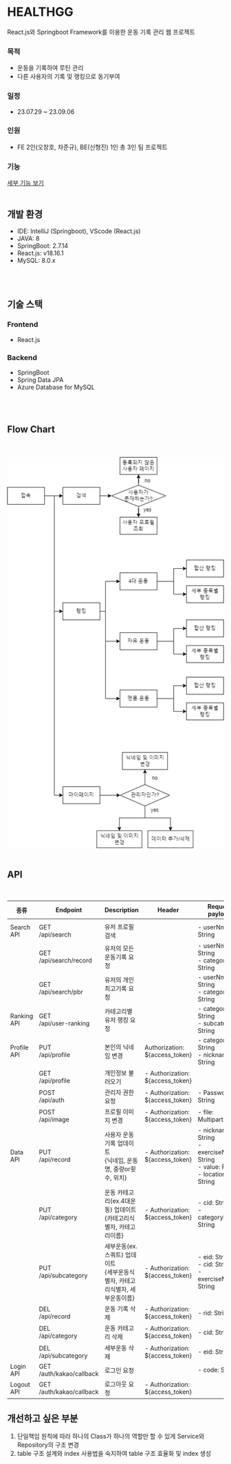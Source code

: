 <h1>HEALTHGG</h1>

 React.js와 Springboot Framework를 이용한 운동 기록 관리 웹 프로젝트

 ### 목적
 * 운동을 기록하여 루틴 관리
 * 다른 사용자의 기록 및 랭킹으로 동기부여

### 일정
* 23.07.29 ~ 23.09.06

### 인원
* FE 2인(오창호, 차준규), BE(신형진) 1인 총 3인 팀 프로젝트

### 기능
[세부 기능 보기](./DETAILFUNCTION)
</br>
</br>

## 개발 환경
* IDE: IntelliJ (Springboot), VScode (React.js)
* JAVA: 8
* SpringBoot: 2.7.14
* React.js: v18.16.1
* MySQL: 8.0.x

</br>
</br>

## 기술 스택
### Frontend
* React.js

### Backend
* SpringBoot 
* Spring Data JPA
* Azure Database for MySQL

</br>
</br>

## Flow Chart
</br>
</br>
<img src="readme_img/health_workflow.drawio.png" />

</br>
</br>

## API
</br>

| 종류 | Endpoint | Description | Header | Request payload |
|------|---------|-------------------------| ---------|------|
| | | |
| Search API | GET</br> /api/search | 유저 프로필 검색  | | - userNm: String |
| | GET</br>  /api/search/record | 유저의 모든 운동기록 요청 | | - userNm: String </br> - category: String |
| | GET</br> /api/search/pbr | 유저의 개인 최고기록 요청 ||  - userNm: String </br> - category: String |
| Ranking API| GET</br> /api/user-ranking | 카테고리별 유저 랭킹 요청 | | - category: String </br> - subcategory: String |
| Profile API | PUT</br>/api/profile | 본인의 닉네임 변경 | Authorization: ${access_token} | - category: String </br> - nickname: String |
| | GET </br>/api/profile | 개인정보 불러오기 | - Authorization: ${access_token} | |
| | POST </br> /api/auth | 관리자 권한 요청 | - Authorization: ${access_token} | - Passwd: String |
| | POST</br> /api/image | 프로필 이미지 변경 | - Authorization: ${access_token} | - file: MultipartFile  |
| Data API | PUT </br> /api/record | 사용자 운동기록 업데이트</br>{닉네임, 운동명, 중량or횟수, 위치} | - Authorization: ${access_token} | - nickname: String </br> - exerciseName: String </br> - value: Float </br> - location: String  |
|  | PUT </br>/api/category | 운동 카테고리(ex.4대운동) 업데이트</br>{카테고리식별자, 카테고리이름} | - Authorization: ${access_token} | - cid: String </br> - categoryName: String|
|  | PUT </br>/api/subcategory | 세부운동(ex.스쿼트) 업데이트</br>{세부운동식별자, 카테고리식별자, 세부운동이름} | - Authorization: ${access_token} | - eid: String </br> - cid: String </br> - exerciseName: String|
|  | DEL </br> /api/record | 운동 기록 삭제 | - Authorization: ${access_token} | - rid: String|
|  | DEL </br> /api/category | 운동 카테고리 삭제 | - Authorization: ${access_token} | - cid: String|
|  | DEL </br>/api/subcategory | 세부운동 삭제 | - Authorization: ${access_token} | - eid: String|
| Login API | GET </br> /auth/kakao/callback | 로그인 요청 |  | - code: String|
| Logout API | GET </br> /auth/kakao/callback | 로그아웃 요청 | - Authorization: ${access_token} ||

## 개선하고 싶은 부분
1. 단일책임 원칙에 따라 하나의 Class가 하나의 역할만 할 수 있게 Service와 Repository의 구조 변경
2. table 구조 설계와 index 사용법을 숙지하여 table 구조 효율화 및 index 생성
